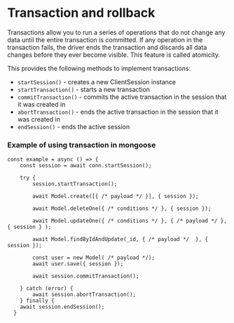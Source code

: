 # Transaction and rollback

Transactions allow you to run a series of operations that do not change any data until the entire transaction is committed. If any operation in the transaction fails, the driver ends the transaction and discards all data changes before they ever become visible. This feature is called atomicity.

This provides the following methods to implement transactions:

- `startSession()` - creates a new ClientSession instance
- `startTransaction()` - starts a new transaction
- `commitTransaction()` - commits the active transaction in the session that it was created in
- `abortTransaction()` - ends the active transaction in the session that it was created in
- `endSession()` - ends the active session

### Example of using transaction in mongoose

```
const example = async () => {
    const session = await conn.startSession();

    try {
        session.startTransaction();

        await Model.create([{ /* payload */ }], { session });

        await Model.deleteOne({ /* conditions */ }, { session });

        await Model.updateOne({ /* conditions */ }, { /* payload */ }, { session } );

        await Model.findByIdAndUpdate(_id, { /* payload */  }, { session });

        const user = new Model( /* payload */);
        await user.save({ session });

        await session.commitTransaction();

    } catch (error) {
        await session.abortTransaction();
    } finally {
    await session.endSession();
  }
```
